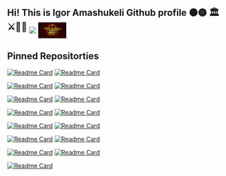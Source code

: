 ## Hi! This is Igor Amashukeli Github profile ⚫🟡   🏛️⚔️📜🏺 <img src="https://github.com/IgorAmashukeli/IgorAmashukeli/blob/main/ancap.gif" width="65" height="auto" align="middle"> <img src="https://github.com/IgorAmashukeli/IgorAmashukeli/blob/main/spqr.gif" width="65" height="auto" align="middle">

<!--
**IgorAmashukeli/IgorAmashukeli** is a ✨ _special_ ✨ repository because its `README.md` (this file) appears on your GitHub profile.

Here are some ideas to get you started:

- 🔭 I’m currently working on ...
- 🌱 I’m currently learning ...
- 👯 I’m looking to collaborate on ...
- 🤔 I’m looking for help with ...
- 💬 Ask me about ...
- 📫 How to reach me: ...
- 😄 Pronouns: ...
- ⚡ Fun fact: ...
-->

## Pinned Repositorties


[![Readme Card](https://github-readme-stats.vercel.app/api/pin/?username=IgorAmashukeli&repo=Hdlbits)](https://github.com/IgorAmashukeli/Hdlbits) [![Readme Card](https://github-readme-stats.vercel.app/api/pin/?username=IgorAmashukeli&repo=Nand-2-Tetris)](https://github.com/IgorAmashukeli/Nand-2-Tetris) 


[![Readme Card](https://github-readme-stats.vercel.app/api/pin/?username=IgorAmashukeli&repo=RISC_V)](https://github.com/IgorAmashukeli/RISC_V) [![Readme Card](https://github-readme-stats.vercel.app/api/pin/?username=IgorAmashukeli&repo=OS)](https://github.com/IgorAmashukeli/OS) 


[![Readme Card](https://github-readme-stats.vercel.app/api/pin/?username=IgorAmashukeli&repo=Cpp)](https://github.com/IgorAmashukeli/Cpp) [![Readme Card](https://github-readme-stats.vercel.app/api/pin/?username=IgorAmashukeli&repo=Neetcode)](https://github.com/IgorAmashukeli/Neetcode) 


[![Readme Card](https://github-readme-stats.vercel.app/api/pin/?username=IgorAmashukeli&repo=concurrency)](https://github.com/IgorAmashukeli/concurrency) [![Readme Card](https://github-readme-stats.vercel.app/api/pin/?username=IgorAmashukeli&repo=MySQL)](https://github.com/IgorAmashukeli/MySQL)

 
[![Readme Card](https://github-readme-stats.vercel.app/api/pin/?username=IgorAmashukeli&repo=Flask)](https://github.com/IgorAmashukeli/Flask) [![Readme Card](https://github-readme-stats.vercel.app/api/pin/?username=IgorAmashukeli&repo=Bestcode)](https://github.com/IgorAmashukeli/Bestcode)


[![Readme Card](https://github-readme-stats.vercel.app/api/pin/?username=IgorAmashukeli&repo=AR-application)](https://github.com/IgorAmashukeli/AR-application) [![Readme Card](https://github-readme-stats.vercel.app/api/pin/?username=IgorAmashukeli&repo=MathLean)](https://github.com/IgorAmashukeli/MathLean)



[![Readme Card](https://github-readme-stats.vercel.app/api/pin/?username=IgorAmashukeli&repo=GalaxyRegression)](https://github.com/IgorAmashukeli/GalaxyRegression) [![Readme Card](https://github-readme-stats.vercel.app/api/pin/?username=IgorAmashukeli&repo=NumberOfClusters)](https://github.com/IgorAmashukeli/NumberOfClusters)



[![Readme Card](https://github-readme-stats.vercel.app/api/pin/?username=IgorAmashukeli&repo=FunctionalCompiler)](https://github.com/IgorAmashukeli/FunctionalCompiler) 


